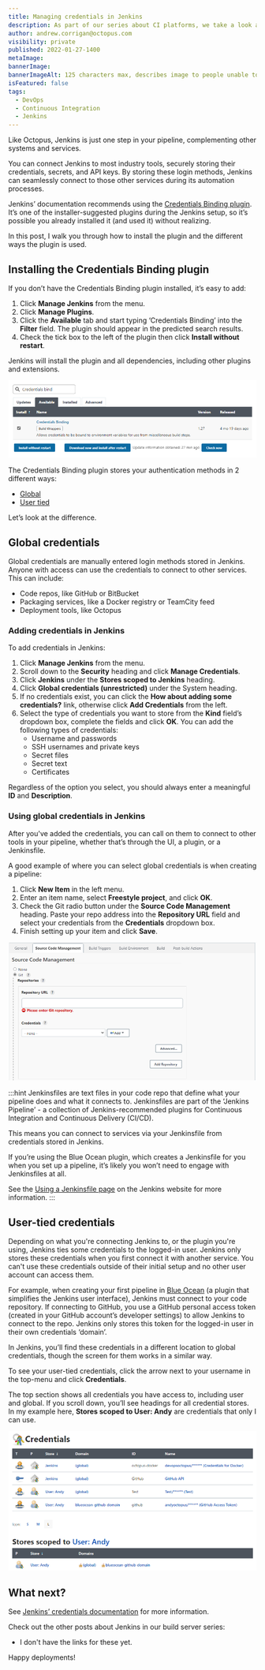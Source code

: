 ```yaml
---
title: Managing credentials in Jenkins
description: As part of our series about CI platforms, we take a look at the best way to manage credentials in Jenkins with the Credentials Binding plugin.
author: andrew.corrigan@octopus.com
visibility: private
published: 2022-01-27-1400
metaImage: 
bannerImage: 
bannerImageAlt: 125 characters max, describes image to people unable to see it.
isFeatured: false
tags:
  - DevOps
  - Continuous Integration
  - Jenkins
---
```


Like Octopus, Jenkins is just one step in your pipeline, complementing other systems and services.

You can connect Jenkins to most industry tools, securely storing their credentials, secrets, and API keys. By storing these login methods, Jenkins can seamlessly connect to those other services during its automation processes.

Jenkins’ documentation recommends using the [Credentials Binding plugin](https://plugins.jenkins.io/credentials-binding/). It’s one of the installer-suggested plugins during the Jenkins setup, so it’s possible you already installed it (and used it) without realizing.

In this post, I walk you through how to install the plugin and the different ways the plugin is used.

## Installing the Credentials Binding plugin

If you don’t have the Credentials Binding plugin installed, it’s easy to add:

1. Click **Manage Jenkins** from the menu.
1. Click **Manage Plugins**.
1. Click the **Available** tab and start typing ‘Credentials Binding’ into the **Filter** field. The plugin should appear in the predicted search results.
1. Check the tick box to the left of the plugin then click **Install without restart**.

Jenkins will install the plugin and all dependencies, including other plugins and extensions.

![The Manage Plugin screen with the 'Credentials Binding plugin' found in the store and ready to install](install-credentials-binding-plugin.png)

The Credentials Binding plugin stores your authentication methods in 2 different ways: 

- [Global](#global-credentials)
- [User tied](#user-tied-Credentials)

Let’s look at the difference.

## Global credentials

Global credentials are manually entered login methods stored in Jenkins. Anyone with access can use the credentials to connect to other services. This can include:

-	Code repos, like GitHub or BitBucket
-	Packaging services, like a Docker registry or TeamCity feed
-	Deployment tools, like Octopus

### Adding credentials in Jenkins

To add credentials in Jenkins:

1. Click **Manage Jenkins** from the menu.
1. Scroll down to the **Security** heading and click **Manage Credentials**.
1. Click **Jenkins** under the **Stores scoped to Jenkins** heading.
1. Click **Global credentials (unrestricted)** under the System heading.
1. If no credentials exist, you can click the **How about adding some credentials?** link, otherwise click **Add Credentials** from the left.
1. Select the type of credentials you want to store from the **Kind** field’s dropdown box, complete the fields and click **OK**. You can add the following types of credentials:
   - Username and passwords
   - SSH usernames and private keys
   - Secret files
   - Secret text
   - Certificates

Regardless of the option you select, you should always enter a meaningful **ID** and **Description**.

### Using global credentials in Jenkins

After you've added the credentials, you can call on them to connect to other tools in your pipeline, whether that’s through the UI, a plugin, or a Jenkinsfile.

A good example of where you can select global credentials is when creating a pipeline:

1. Click **New Item** in the left menu.
1. Enter an item name, select **Freestyle project**, and click **OK**.
1. Check the Git radio button under the **Source Code Management** heading. Paste your repo address into the **Repository URL** field and select your credentials from the **Credentials** dropdown box.
1. Finish setting up your item and click **Save**.

![The Jenkins freestyle project setup screen showing an example of where you can select global credentials](freestyle-project-setup.png)

:::hint
Jenkinsfiles are text files in your code repo that define what your pipeline does and what it connects to. Jenkinsfiles are part of the ‘Jenkins Pipeline’ - a collection of Jenkins-recommended plugins for Continuous Integration and Continuous Delivery (CI/CD).

This means you can connect to services via your Jenkinsfile from credentials stored in Jenkins.

If you’re using the Blue Ocean plugin, which creates a Jenkinsfile for you when you set up a pipeline, it’s likely you won’t need to engage with Jenkinsfiles at all.

See the [Using a Jenkinsfile page](https://www.jenkins.io/doc/book/pipeline/jenkinsfile/) on the Jenkins website for more information.
:::

## User-tied credentials

Depending on what you're connecting Jenkins to, or the plugin you're using, Jenkins ties some credentials to the logged-in user. Jenkins only stores these credentials when you first connect it with another service. You can't use these credentials outside of their initial setup and no other user account can access them.

For example, when creating your first pipeline in [Blue Ocean](https://plugins.jenkins.io/blueocean/) (a plugin that simplifies the Jenkins user interface), Jenkins must connect to your code repository. If connecting to GitHub, you use a GitHub personal access token (created in your GitHub account’s developer settings) to allow Jenkins to connect to the repo. Jenkins only stores this token for the logged-in user in their own credentials ‘domain’.

In Jenkins, you’ll find these credentials in a different location to global credentials, though the screen for them works in a similar way. 

To see your user-tied credentials, click the arrow next to your username in the top-menu and click **Credentials**.

The top section shows all credentials you have access to, including user and global. If you scroll down, you’ll see headings for all credential stores. In my example here, **Stores scoped to User: Andy** are credentials that only I can use.

![An example of user-tied credentials in Jenkins](user-tied-credentials.png)

## What next?

See [Jenkins’ credentials documentation](https://www.jenkins.io/doc/book/using/using-credentials/) for more information.

Check out the other posts about Jenkins in our build server series:
- I don't have the links for these yet.

Happy deployments!